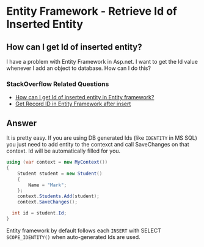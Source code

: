 # Entity Framework - Retrieve Id of Inserted Entity

## How can I get Id of inserted entity? 

I have a problem with Entity Framework in Asp.net. I want to get the Id value whenever I add an object to database. How can I do this?

### StackOverflow Related Questions

 - [How can I get Id of inserted entity in Entity framework?](https://stackoverflow.com/questions/5212751/how-can-i-get-id-of-inserted-entity-in-entity-framework)
 - [Get Record ID in Entity Framework after insert](https://stackoverflow.com/questions/16954767/get-record-id-in-entity-framework-after-insert)

## Answer

It is pretty easy. If you are using DB generated Ids (like `IDENTITY` in MS SQL) you just need to add entity to the contexct and call SaveChanges on that context. Id will be automatically filled for you.


```csharp
using (var context = new MyContext())
{
    Student student = new Student()
    {
        Name = "Mark";
    };  
    context.Students.Add(student);
    context.SaveChanges();

  int id = student.Id;
}
```
Entity framework by default follows each `INSERT` with SELECT `SCOPE_IDENTITY()` when auto-generated Ids are used.
